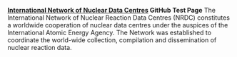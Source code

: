 <b><a href="https://nds.iaea.org/nrdc/">International Network of Nuclear Data Centres</a> GitHub Test Page</b>
The International Network of Nuclear Reaction Data Centres (NRDC) constitutes a worldwide cooperation of nuclear data centres under the auspices of the International Atomic Energy Agency. The Network was established to coordinate the world-wide collection, compilation and dissemination of nuclear reaction data.
